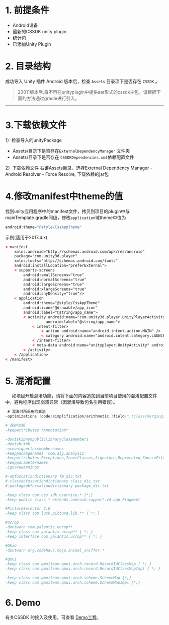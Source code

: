 # 1. 前提条件
- Android设备
- 最新的CSSDK unity plugin
- 统计包
- 已添加Unity Plugin

# 2. 目录结构
成功导入 Unity 插件 Android 版本后，检查 `Assets` 目录项下是否存在 `CSSDK` 。

> 20011版本后,将不再在unityplugin中提供aar形式的cssdk主包，请根据下面的方法通过gradle进行引入。

---

# 3.下载依赖文件
1）检查导入的unityPackage
- Assets/目录下是否存在`ExternalDependencyManager` 文件夹
- Assets/目录下是否存在 `CSSDKDependencies.xml`依赖配置文件

2）下载依赖文件
右键Assets目录，选择External Dependency Manager - Android Resolver - Force Resolve, 下载依赖的jar包

# 4.修改manifest中theme的值
找到unity应用程序中的manifest文件，拷贝到项目的plugin中与mainTemplate.gradle同级，修改`application`域theme中值为

```groovy
android:theme="@style/CssAppTheme"
```

示例(适用于2017.4.x):

```html
< manifest
    xmlns:android="http://schemas.android.com/apk/res/android"
    package="com.unity3d.player"
    xmlns:tools="http://schemas.android.com/tools"
    android:installLocation="preferExternal">
    < supports-screens
        android:smallScreens="true"
        android:normalScreens="true"
        android:largeScreens="true"
        android:xlargeScreens="true"
        android:anyDensity="true"/>
    < application
        android:theme="@style/CssAppTheme"
        android:icon="@drawable/app_icon"
        android:label="@string/app_name">
        < activity android:name="com.unity3d.player.UnityPlayerActivity"
                  android:label="@string/app_name">
            < intent-filter>
                < action android:name="android.intent.action.MAIN" />
                < category android:name="android.intent.category.LAUNCHER" />
            < /intent-filter>
            < meta-data android:name="unityplayer.UnityActivity" android:value="true" />
        < /activity>
    < /application>
< /manifest>
```

# 5. 混淆配置

&ensp;&ensp;&ensp;如项目开启混淆功能，请将下面的内容追加到当前项目使用的混淆配置文件中，避免程序出现崩溃异常（因混淆导致包名引用错误）。

```groovy
 # 混淆时所采用的算法
-optimizations !code/simplification/arithmetic,!field/*,!class/merging/*

# 保护注解
-keepattributes *Annotation*

-dontskipnonpubliclibraryclassmembers
-dontshrink
-useuniqueclassmembernames
-keeppackagenames 'com.aly.analysis'
-keepattributes Exceptions,InnerClasses,Signature,Deprecated,SourceFile,LineNumberTable,LocalVariable*Table,*Annotation*,Synthetic,EnclosingMethod
-keepparameternames
-ignorewarnings

#-obfuscationdictionary fm_dic.txt
#-classobfuscationdictionary class_dic.txt
#-packageobfuscationdictionary package_dic.txt

-keep class com.css.sdk.cservice.* {*;}
-keep public class * extends android.support.v4.app.Fragment

#PictureSelector 2.0
-keep class com.luck.picture.lib.** { *; }

#Ucrop
-dontwarn com.yalantis.ucrop**
-keep class com.yalantis.ucrop** { *; }
-keep interface com.yalantis.ucrop** { *; }

#Okio
-dontwarn org.codehaus.mojo.animal_sniffer.*

#qmui
-keep class com.qmuiteam.qmui.arch.record.RecordIdClassMap { *; }
-keep class com.qmuiteam.qmui.arch.record.RecordIdClassMapImpl { *; }

-keep class com.qmuiteam.qmui.arch.scheme.SchemeMap {*;}
-keep class com.qmuiteam.qmui.arch.scheme.SchemeMapImpl {*;}
```

# 6. Demo

有关CSSDK 的接入及使用，可查看 [Demo工程](https://github.com/Avid-ly/CSSDK-Unity-Demo)。
